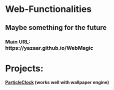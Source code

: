 <h1>Web-Functionalities</h1>
<h2>Maybe something for the future</h2>
<h3>Main URL:<br>https://yazaar.github.io/WebMagic</h3>

<h1>Projects:</h1>
<h4><a href="https://github.com/Yazaar/Web-Functionalities/tree/master/clocks/ParticleClock">ParticleClock</a> (works well with wallpaper engine)</h4>

